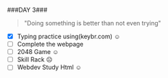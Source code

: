 ###DAY 3###
>"Doing something is better than not even trying"
- [x] Typing practice using(keybr.com) ☺
- [ ] Complete the webpage
- [ ] 2048 Game ☺
- [ ] Skill Rack ☹
- [ ] Webdev Study Html ☺